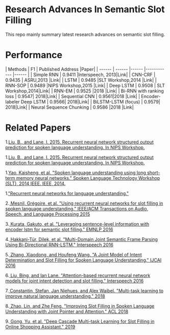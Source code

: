 # Research Advances In Semantic Slot Filling 

This repo mainly summary latest research advances on semantic slot filling.

# Performance
| Methods | F1 | Published Address |Paper|
| ------ | ------ |------ |------------ |------ |
| Simple RNN | 0.9411 |Interspeech, 2013|Link|
| CNN-CRF | 0.9435 | ASRU,2013 |Link|
|  LSTM | 0.9485 |SLT Workshop,2014 |Link|
| RNN-SOP | 0.9489 |NIPS Workshop,2015 |Link|
| Deep LSTM | 0.9508  | SLT Workshop,2014|Link|
| RNN-EM | 0.9525 |2018 |Link|
| Bi-RNN with ranking loss | 0.9547| 2018|Link|
| Sequential CNN | 0.9561|2018 |Link|
| Encoder-labeler Deep LSTM | 0.9566| 2018|Link|
| BiLSTM-LSTM (focus) | 0.9579| 2018|Link|
| Neural Sequence Chunking | 0.9586 |2018 |Link|
# Related Papers

1.[Liu, B., and Lane, I. 2015. Recurrent neural network structured output prediction for spoken language understanding. In NIPS Workshop.](https://pdfs.semanticscholar.org/b75b/59f38c874a920102834c9e218c960fc35c81.pdf)


1.[Liu, B., and Lane, I. 2015. Recurrent neural network structured output prediction for spoken language understanding. In NIPS Workshop.](https://pdfs.semanticscholar.org/b75b/59f38c874a920102834c9e218c960fc35c81.pdf)


1.[Yao, Kaisheng, et al. "Spoken language understanding using long short-term memory neural networks." Spoken Language Technology Workshop (SLT), 2014 IEEE. IEEE, 2014.](https://groups.csail.mit.edu/sls/publications/2014/Zhang_SLT_2014.pdf)

1.["Recurrent neural networks for language understanding."](https://www.isca-speech.org/archive/archive_papers/interspeech_2013/i13_2524.pdf)

2.[ Mesnil, Grégoire, et al. "Using recurrent neural networks for slot filling in spoken language understanding." IEEE/ACM Transactions on Audio, Speech, and Language Processing 2015](https://ieeexplore.ieee.org/abstract/document/6998838)

3.[ Kurata, Gakuto, et al. "Leveraging sentence-level information with encoder lstm for semantic slot filling." EMNLP 2016](https://arxiv.org/abs/1601.01530.pdf)

4.[ Hakkani-Tür, Dilek, et al. "Multi-Domain Joint Semantic Frame Parsing Using Bi-Directional RNN-LSTM." Interspeech 2016](https://pdfs.semanticscholar.org/d644/ae996755c803e067899bdd5ea52498d7091d.pdf)

5.[ Zhang, Xiaodong, and Houfeng Wang. "A Joint Model of Intent Determination and Slot Filling for Spoken Language Understanding." IJCAI 2016](https://www.ijcai.org/Proceedings/16/Papers/425.pdf)

6.[ Liu, Bing, and Ian Lane. "Attention-based recurrent neural network models for joint intent detection and slot filling." Interspeech 2016](https://arxiv.org/abs/1609.01454)

7.[ Constantin, Stefan, Jan Niehues, and Alex Waibel. "Multi-task learning to improve natural language understanding." 2018](https://arxiv.org/abs/1812.06876.pdf)

8.[ Zhao, Lin, and Zhe Feng. "Improving Slot Filling in Spoken Language Understanding with Joint Pointer and Attention." ACL 2018](http://www.aclweb.org/anthology/P18-2068)

9.[ Gong, Yu, et al. "Deep Cascade Multi-task Learning for Slot Filling in Online Shopping Assistant." 2019](http://www.cs.sjtu.edu.cn/~kzhu/papers/kzhu-slot.pdf)
